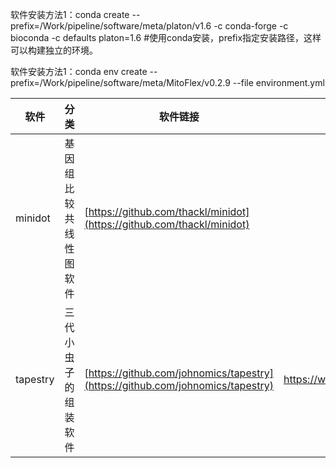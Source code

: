 软件安装方法1：conda create --prefix=/Work/pipeline/software/meta/platon/v1.6 -c conda-forge -c bioconda -c defaults platon=1.6 #使用conda安装，prefix指定安装路径，这样可以构建独立的环境。

软件安装方法1：conda env create --prefix=/Work/pipeline/software/meta/MitoFlex/v0.2.9 --file environment.yml

|软件|分类|软件链接|文章链接|说明|
|----|----|----|----|----|
|minidot|基因组比较共线性图软件|[https://github.com/thackl/minidot](https://github.com/thackl/minidot)|||
|tapestry|三代小虫子的组装软件|[https://github.com/johnomics/tapestry](https://github.com/johnomics/tapestry)|https://www.ncbi.nlm.nih.gov/pmc/articles/PMC8022732/||
